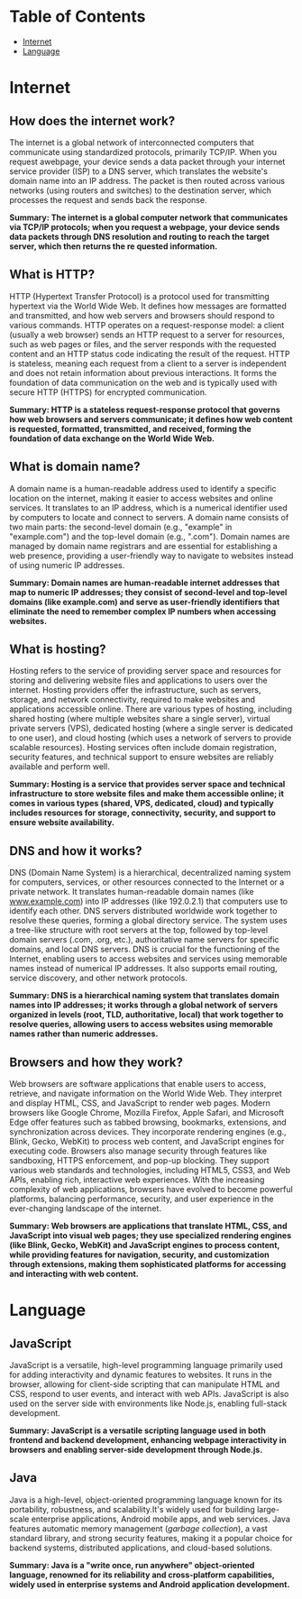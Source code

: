 # Table of Contents
- [Internet](#internet)
- [Language](#language)

# Internet
## How does the internet work?
The internet is a global network of interconnected computers that communicate using standardized protocols, primarily TCP/IP. When you request awebpage, your device sends a data packet through your internet service provider (ISP) to a DNS server, which translates the website's domain name into an IP address. The packet is then routed across various networks (using routers and switches) to the destination server, which processes the request and sends back the response. 

**Summary: The internet is a global computer network that communicates via TCP/IP protocols; when you request a webpage, your device sends data packets through DNS resolution and routing to reach the target server, which then returns the re quested information.**

## What is HTTP?
HTTP (Hypertext Transfer Protocol) is a protocol used for transmitting hypertext via the World Wide Web. It defines how messages are formatted and transmitted, and how web servers and browsers should respond to various commands. HTTP operates on a request-response model: a client (usually a web browser) sends an HTTP request to a server for resources, such as web pages or files, and the server responds with the requested content and an HTTP status code indicating the result of the request. HTTP is stateless, meaning each request from a client to a server is independent and does not retain information about previous interactions. It forms the foundation of data communication on the web and is typically used with secure HTTP (HTTPS) for encrypted communication.

**Summary: HTTP is a stateless request-response protocol that governs how web browsers and servers communicate; it defines how web content is requested, formatted, transmitted, and received, forming the foundation of data exchange on the World Wide Web.**

## What is domain name?
A domain name is a human-readable address used to identify a specific location on the internet, making it easier to access websites and online services. It translates to an IP address, which is a numerical identifier used by computers to locate and connect to servers. A domain name consists of two main parts: the second-level domain (e.g., "example" in "example.com") and the top-level domain (e.g., ".com"). Domain names are managed by domain name registrars and are essential for establishing a web presence, providing a user-friendly way to navigate to websites instead of using numeric IP addresses.

**Summary: Domain names are human-readable internet addresses that map to numeric IP addresses; they consist of second-level and top-level domains (like example.com) and serve as user-friendly identifiers that eliminate the need to remember complex IP numbers when accessing websites.**

## What is hosting?
Hosting refers to the service of providing server space and resources for storing and delivering website files and applications to users over the internet. Hosting providers offer the infrastructure, such as servers, storage, and network connectivity, required to make websites and applications accessible online. There are various types of hosting, including shared hosting (where multiple websites share a single server), virtual private servers (VPS), dedicated hosting (where a single server is dedicated to one user), and cloud hosting (which uses a network of servers to provide scalable resources). Hosting services often include domain registration, security features, and technical support to ensure websites are reliably available and perform well.

**Summary: Hosting is a service that provides server space and technical infrastructure to store website files and make them accessible online; it comes in various types (shared, VPS, dedicated, cloud) and typically includes resources for storage, connectivity, security, and support to ensure website availability.**

## DNS and how it works?
DNS (Domain Name System) is a hierarchical, decentralized naming system for computers, services, or other resources connected to the Internet or a private network. It translates human-readable domain names (like www.example.com) into IP addresses (like 192.0.2.1) that computers use to identify each other. DNS servers distributed worldwide work together to resolve these queries, forming a global directory service. The system uses a tree-like structure with root servers at the top, followed by top-level domain servers (.com, .org, etc.), authoritative name servers for specific domains, and local DNS servers. DNS is crucial for the functioning of the Internet, enabling users to access websites and services using memorable names instead of numerical IP addresses. It also supports email routing, service discovery, and other network protocols.

**Summary: DNS is a hierarchical naming system that translates domain names into IP addresses; it works through a global network of servers organized in levels (root, TLD, authoritative, local) that work together to resolve queries, allowing users to access websites using memorable names rather than numeric addresses.**


## Browsers and how they work?
Web browsers are software applications that enable users to access, retrieve, and navigate information on the World Wide Web. They interpret and display HTML, CSS, and JavaScript to render web pages. Modern browsers like Google Chrome, Mozilla Firefox, Apple Safari, and Microsoft Edge offer features such as tabbed browsing, bookmarks, extensions, and synchronization across devices. They incorporate rendering engines (e.g., Blink, Gecko, WebKit) to process web content, and JavaScript engines for executing code. Browsers also manage security through features like sandboxing, HTTPS enforcement, and pop-up blocking. They support various web standards and technologies, including HTML5, CSS3, and Web APIs, enabling rich, interactive web experiences. With the increasing complexity of web applications, browsers have evolved to become powerful platforms, balancing performance, security, and user experience in the ever-changing landscape of the internet.

**Summary: Web browsers are applications that translate HTML, CSS, and JavaScript into visual web pages; they use specialized rendering engines (like Blink, Gecko, WebKit) and JavaScript engines to process content, while providing features for navigation, security, and customization through extensions, making them sophisticated platforms for accessing and interacting with web content.**

# Language
## JavaScript
JavaScript is a versatile, high-level programming language primarily used for adding interactivity and dynamic features to websites. It runs in the browser, allowing for client-side scripting that can manipulate HTML and CSS, respond to user events, and interact with web APIs. JavaScript is also used on the server side with environments like Node.js, enabling full-stack development. 

**Summary: JavaScript is a versatile scripting language used in both frontend and backend development, enhancing webpage interactivity in browsers and enabling server-side development through Node.js.**

## Java
Java is a high-level, object-oriented programming language known for its portability, robustness, and scalability.It's widely used for building large-scale enterprise applications, Android mobile apps, and web services. Java features automatic memory management (*garbage collection*), a vast standard library, and strong security features, making it a popular choice for backend systems, distributed applications, and cloud-based solutions.

**Summary: Java is a "write once, run anywhere" object-oriented language, renowned for its reliability and cross-platform capabilities, widely used in enterprise systems and Android application development.**




